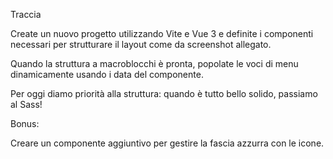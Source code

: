 Traccia

Create un nuovo progetto utilizzando Vite e Vue 3 e definite i componenti necessari per strutturare il layout come da screenshot allegato.

Quando la struttura a macroblocchi è pronta, popolate le voci di menu dinamicamente usando i data del componente.

Per oggi diamo priorità alla struttura: quando è tutto bello solido, passiamo al Sass!

Bonus:

Creare un componente aggiuntivo per gestire la fascia azzurra con le icone.